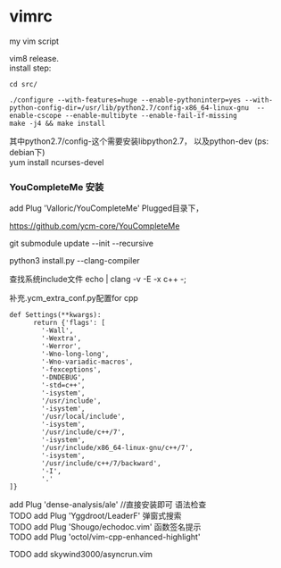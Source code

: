 vimrc
=====

my vim script   

vim8 release.  
install step:  

    cd src/  
    
    ./configure --with-features=huge --enable-pythoninterp=yes --with-python-config-dir=/usr/lib/python2.7/config-x86_64-linux-gnu  --enable-cscope --enable-multibyte --enable-fail-if-missing  
    make -j4 && make install

其中python2.7/config-这个需要安装libpython2.7， 以及python-dev (ps: debian下)  
yum install ncurses-devel   



### YouCompleteMe 安装

add Plug 'Valloric/YouCompleteMe'
Plugged目录下， 

https://github.com/ycm-core/YouCompleteMe

git submodule update --init --recursive

python3 install.py --clang-compiler

查找系统include文件
echo | clang -v -E -x c++ -;

补充.ycm_extra_conf.py配置for cpp

```
def Settings(**kwargs):
      return {'flags': [
        '-Wall',
        '-Wextra',
        '-Werror',
        '-Wno-long-long',
        '-Wno-variadic-macros',
        '-fexceptions',
        '-DNDEBUG',
        '-std=c++',
        '-isystem',
        '/usr/include',
        '-isystem',
        '/usr/local/include',
        '-isystem',
        '/usr/include/c++/7',
        '-isystem',
        '/usr/include/x86_64-linux-gnu/c++/7',
        '-isystem',
        '/usr/include/c++/7/backward',
        '-I',
        '.'
]}
```



add Plug 'dense-analysis/ale'  //直接安装即可 语法检查   
TODO add Plug 'Yggdroot/LeaderF'     弹窗式搜索   
TODO add Plug 'Shougo/echodoc.vim'   函数签名提示   
TODO add Plug 'octol/vim-cpp-enhanced-highlight'       

TODO add skywind3000/asyncrun.vim     
